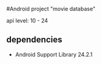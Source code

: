 #Android project "movie database"

api level: 10 - 24

## dependencies
* Android Support Library 24.2.1

![]()